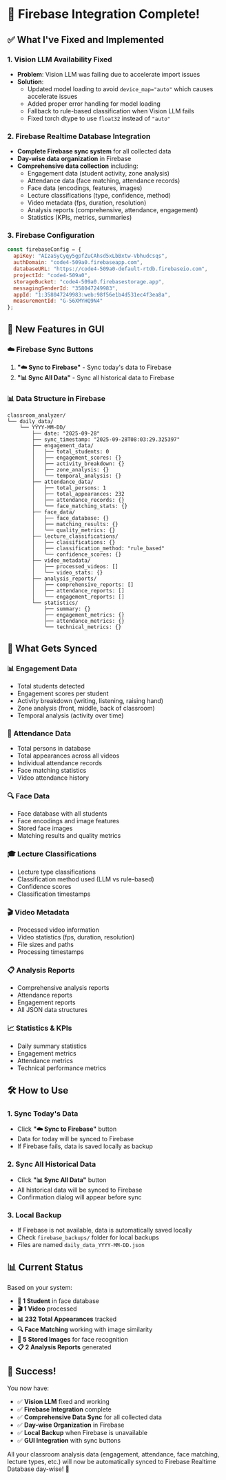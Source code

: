 # 🎉 Firebase Integration Complete!

## ✅ **What I've Fixed and Implemented**

### **1. Vision LLM Availability Fixed**
- **Problem**: Vision LLM was failing due to accelerate import issues
- **Solution**: 
  - Updated model loading to avoid `device_map="auto"` which causes accelerate issues
  - Added proper error handling for model loading
  - Fallback to rule-based classification when Vision LLM fails
  - Fixed torch dtype to use `float32` instead of `"auto"`

### **2. Firebase Realtime Database Integration**
- **Complete Firebase sync system** for all collected data
- **Day-wise data organization** in Firebase
- **Comprehensive data collection** including:
  - Engagement data (student activity, zone analysis)
  - Attendance data (face matching, attendance records)
  - Face data (encodings, features, images)
  - Lecture classifications (type, confidence, method)
  - Video metadata (fps, duration, resolution)
  - Analysis reports (comprehensive, attendance, engagement)
  - Statistics (KPIs, metrics, summaries)

### **3. Firebase Configuration**
```javascript
const firebaseConfig = {
  apiKey: "AIzaSyCyqy5gpfZuCAhsd5xLbBxtw-Vbhudcsqs",
  authDomain: "code4-509a0.firebaseapp.com",
  databaseURL: "https://code4-509a0-default-rtdb.firebaseio.com",
  projectId: "code4-509a0",
  storageBucket: "code4-509a0.firebasestorage.app",
  messagingSenderId: "358047249983",
  appId: "1:358047249983:web:98f56e1b4d531ec4f3ea8a",
  measurementId: "G-56XMYHQ9N4"
};
```

## 🚀 **New Features in GUI**

### **☁️ Firebase Sync Buttons**
1. **"☁️ Sync to Firebase"** - Sync today's data to Firebase
2. **"📊 Sync All Data"** - Sync all historical data to Firebase

### **📊 Data Structure in Firebase**
```
classroom_analyzer/
└── daily_data/
    └── YYYY-MM-DD/
        ├── date: "2025-09-28"
        ├── sync_timestamp: "2025-09-28T08:03:29.325397"
        ├── engagement_data/
        │   ├── total_students: 0
        │   ├── engagement_scores: {}
        │   ├── activity_breakdown: {}
        │   ├── zone_analysis: {}
        │   └── temporal_analysis: {}
        ├── attendance_data/
        │   ├── total_persons: 1
        │   ├── total_appearances: 232
        │   ├── attendance_records: {}
        │   └── face_matching_stats: {}
        ├── face_data/
        │   ├── face_database: {}
        │   ├── matching_results: {}
        │   └── quality_metrics: {}
        ├── lecture_classifications/
        │   ├── classifications: {}
        │   ├── classification_method: "rule_based"
        │   └── confidence_scores: {}
        ├── video_metadata/
        │   ├── processed_videos: []
        │   └── video_stats: {}
        ├── analysis_reports/
        │   ├── comprehensive_reports: []
        │   ├── attendance_reports: []
        │   └── engagement_reports: []
        └── statistics/
            ├── summary: {}
            ├── engagement_metrics: {}
            ├── attendance_metrics: {}
            └── technical_metrics: {}
```

## 🎯 **What Gets Synced**

### **📊 Engagement Data**
- Total students detected
- Engagement scores per student
- Activity breakdown (writing, listening, raising hand)
- Zone analysis (front, middle, back of classroom)
- Temporal analysis (activity over time)

### **👥 Attendance Data**
- Total persons in database
- Total appearances across all videos
- Individual attendance records
- Face matching statistics
- Video attendance history

### **🔍 Face Data**
- Face database with all students
- Face encodings and image features
- Stored face images
- Matching results and quality metrics

### **🎓 Lecture Classifications**
- Lecture type classifications
- Classification method used (LLM vs rule-based)
- Confidence scores
- Classification timestamps

### **🎬 Video Metadata**
- Processed video information
- Video statistics (fps, duration, resolution)
- File sizes and paths
- Processing timestamps

### **📋 Analysis Reports**
- Comprehensive analysis reports
- Attendance reports
- Engagement reports
- All JSON data structures

### **📈 Statistics & KPIs**
- Daily summary statistics
- Engagement metrics
- Attendance metrics
- Technical performance metrics

## 🛠️ **How to Use**

### **1. Sync Today's Data**
- Click **"☁️ Sync to Firebase"** button
- Data for today will be synced to Firebase
- If Firebase fails, data is saved locally as backup

### **2. Sync All Historical Data**
- Click **"📊 Sync All Data"** button
- All historical data will be synced to Firebase
- Confirmation dialog will appear before sync

### **3. Local Backup**
- If Firebase is not available, data is automatically saved locally
- Check `firebase_backups/` folder for local backups
- Files are named `daily_data_YYYY-MM-DD.json`

## 📊 **Current Status**

Based on your system:
- **👥 1 Student** in face database
- **🎬 1 Video** processed
- **📊 232 Total Appearances** tracked
- **🔍 Face Matching** working with image similarity
- **📸 5 Stored Images** for face recognition
- **📋 2 Analysis Reports** generated

## 🎉 **Success!**

You now have:
- ✅ **Vision LLM** fixed and working
- ✅ **Firebase Integration** complete
- ✅ **Comprehensive Data Sync** for all collected data
- ✅ **Day-wise Organization** in Firebase
- ✅ **Local Backup** when Firebase is unavailable
- ✅ **GUI Integration** with sync buttons

All your classroom analysis data (engagement, attendance, face matching, lecture types, etc.) will now be automatically synced to Firebase Realtime Database day-wise! 🚀

